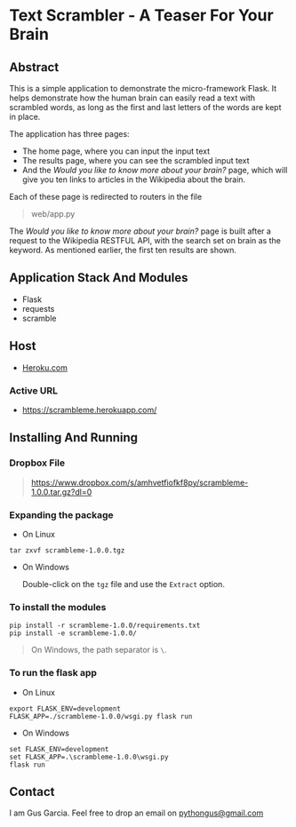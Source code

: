# Text Scrambler - A Teaser For Your Brain

## Abstract
This is a simple application to demonstrate the micro-framework Flask. It helps demonstrate how the human brain can easily read a text with scrambled words, as long as the first and last letters of the words are kept in place.

The application has three pages:
* The home page, where you can input the input text
* The results page, where you can see the scrambled input text
* And the *Would you like to know more about your brain?* page, which will give you ten links to articles in the Wikipedia about the brain.


Each of these page is redirected to routers in the file

> web/app.py

The *Would you like to know more about your brain?* page is built after a request to the Wikipedia RESTFUL API, with the search set on brain as the keyword. As mentioned earlier, the first ten results are shown.

## Application Stack And Modules

* Flask
* requests
* scramble

## Host

* [Heroku.com][1]

[1]: https://www.heroku.com

### Active URL

* https://scrambleme.herokuapp.com/

## Installing And Running

### Dropbox File

> https://www.dropbox.com/s/amhvetfiofkf8py/scrambleme-1.0.0.tar.gz?dl=0

### Expanding the package

* On Linux

```
tar zxvf scrambleme-1.0.0.tgz
```

* On Windows

    Double-click on the `tgz` file and use the `Extract` option.

### To install the modules

```
pip install -r scrambleme-1.0.0/requirements.txt
pip install -e scrambleme-1.0.0/
```

> On Windows, the path separator is `\`.

### To run the flask app

* On Linux
```
export FLASK_ENV=development
FLASK_APP=./scrambleme-1.0.0/wsgi.py flask run
```
* On Windows
```
set FLASK_ENV=development
set FLASK_APP=.\scrambleme-1.0.0\wsgi.py
flask run
```

## Contact

I am Gus Garcia. Feel free to drop an email on [pythongus@gmail.com][2]

[2]: mailto:pythongus@gmail.com
